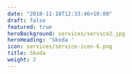 ```yaml
---
date: "2018-11-18T12:33:46+10:00"
draft: false
featured: true
heroBackground: services/service2.jpg
heroHeading: 'Skoda '
icon: services/service-icon-6.png
title: Skoda
weight: 2
---
```


